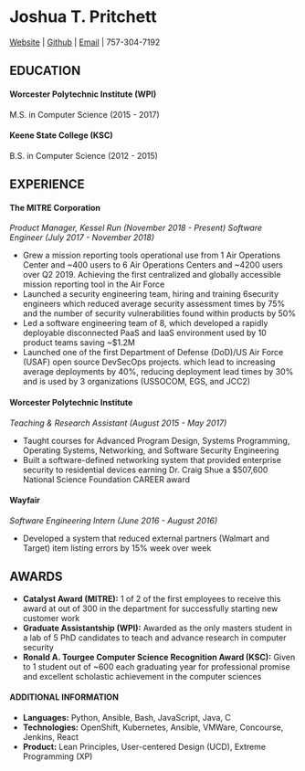 # Joshua T. Pritchett
[Website](https://joshuatpritchett.github.io/) | [Github](https://github.com/JoshuaTPritchett) | [Email](jpritchett757@gmail.com) | 757-304-7192 


## EDUCATION
 
#### Worcester Polytechnic Institute (WPI)
M.S. in Computer Science (2015 - 2017) 
 
#### Keene State College (KSC)
B.S. in Computer Science (2012 - 2015)
 
## EXPERIENCE
 
#### The MITRE Corporation

*Product Manager, Kessel Run (November 2018 - Present)*
*Software Engineer (July 2017 - November 2018)*
* Grew a mission reporting tools operational use from 1 Air Operations Center and ~400 users to 6 Air Operations Centers and ~4200 users over Q2 2019. Achieving the first centralized and globally accessible mission reporting tool in the Air Force
* Launched a security engineering team, hiring and training 6security engineers which reduced average security assessment times by 75% and the number of security vulnerabilities found within products by 50%
* Led a software engineering team of 8, which developed a rapidly deployable disconnected PaaS and IaaS environment used by 10 product teams saving ~$1.2M
* Launched one of the first Department of Defense (DoD)/US Air Force (USAF) open source DevSecOps projects. which lead to increasing average deployments by 40%, reducing deployment lead times by 30% and is used by 3 organizations (USSOCOM, EGS, and JCC2) 


#### Worcester Polytechnic Institute

*Teaching & Research Assistant (August 2015 - May 2017)*
* Taught courses for Advanced Program Design, Systems Programming, Operating Systems, Networking, and Software Security Engineering
* Built a software-defined networking system that provided enterprise security to residential devices earning Dr. Craig Shue a $507,600 National Science Foundation CAREER award
 
#### Wayfair

*Software Engineering Intern (June 2016 - August 2016)*
* Developed a system that reduced external partners (Walmart and Target) item listing errors by 15% week over week
 
## AWARDS
* **Catalyst Award (MITRE):** 1 of 2 of the first employees to receive this award at out of 300 in the department for successfully starting new customer work
* **Graduate Assistantship (WPI):** Awarded as the only masters student in a lab of 5 PhD candidates to teach and advance research in computer security
* **Ronald A. Tourgee Computer Science Recognition Award (KSC):** Given to 1 student out of ~600 each graduating year for professional promise and excellent scholastic achievement in the computer sciences


#### ADDITIONAL INFORMATION

* **Languages:** Python, Ansible, Bash, JavaScript, Java, C
* **Technologies:** OpenShift, Kubernetes, Ansible, VMWare, Concourse, Jenkins, React
* **Product:** Lean Principles, User-centered Design (UCD), Extreme Programming (XP)

